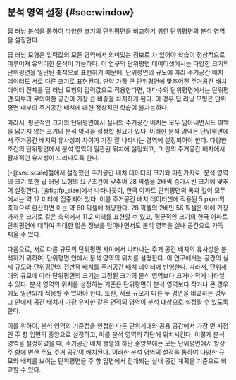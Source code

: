 ## 분석 영역 설정 {#sec:window}

딥 러닝 분석을 통하여
다양한 크기의 단위평면을 비교하기 위한
단위평면의 분석 영역을 설정한다.

딥 러닝 모형은
입력값의 모든 영역에서 의미있는 정보로 차 있어야
학습이 정상적으로 이루어져 유의미한 분석이 가능하다.
이 연구의
단위평면 데이터셋에서는
다양한 크기의 단위평면을 일관된 축척으로 표현하기 때문에,
단위평면의 규모에 따라 주거공간 배치 데이터도 서로 다른 크기로 표현된다.
만약
가장 큰 단위평면에 맞추어진 주거공간 배치 데이터 전체를
딥 러닝 모형의 입력값으로 적용한다면,
대다수의 단위평면에서는
단위평면 외부의 무의미한 공간이 가장 큰 비중을 차지하게 된다.
이 경우 딥 러닝 모형은
단위평면 내부의 주거공간 배치에 대한 정상적인 학습이 불가능하다.

따라서,
평균적인 크기의 단위평면에서
실내의 주거공간 배치는 모두 담아내면서도
여백을 남기지 않는 크기의
분석 영역을 설정할 필요가 있다.
이러한 분석 영역은
단위평면에서
주거공간 배치의 유사성과 차이가 가장 잘 나타나는 영역에
설정되어야 한다.
다양한 조건의 단위평면에서
분석 영역이 일관된 위치에 설정되고,
그 안의 주거공간 배치에서 잠재적인 유사성이 드러나도록 한다.

[-@sec:scale]절에서 설정했던
주거공간 배치 데이터의 크기와 마찬가지로,
분석 영역의 크기 또한
딥 러닝 모형의 요구조건에 맞추어
28 픽셀을 2배씩 증가시킨 크기에 맞추어 설정한다.
[@fig:fp_size]에서 나타나듯이,
한국 아파트 단위평면의 폭과 깊이 모두에서는
약 12 미터에 집중되어 있다.
이를
주거공간 배치 데이터셋에 적용된
5 px/m의 축척으로 환산하면
이는 약 60 픽셀에 해당한다.
28 픽셀의 2배인 56 픽셀은
이에 가장 가까운 크기로
같은 축척에서 11.2 미터를 표현할 수 있고,
평균적인 크기의 한국 아파트 단위평면에 대하여
최대한 많은 정보를 담아내면서도
분석 영역을 실내 공간으로 가득 채울 수 있다.

다음으로,
서로 다른 규모의 단위평면 사이에서 나타나는
주거 공간 배치의 유사성을 분석하기 위하여,
단위평면 안에서 분석 영역의 위치를 설정한다.
이 연구에서는 공간의 실제 규모와 단위평면의 전반적 배치를
주거공간 배치 데이터에 반영한다.
따라서,
단위세대의 규모에 따라 단위평면의 크기는
고정된 크기의 분석 영역보다 크거나 작게 나타날 수 있다.
분석 영역의 위치를 설정하는 기준은 단위평면이 분석 영역보다 작거나 큰 경우에도
일관되게 적용할 수 있어야 한다.
또한,
서로 규모가 다른 두 평면을 비교하는 경우
그 안에서 공간 배치가 가장 유사한 같은 면적의 영역이
분석 대상으로 설정될 수 있도록 한다.

이를 위하여,
분석 영역의 기준점을
인접한 다른 단위세대와 공용 공간에서 가장 먼 지점인
주 향 입면의 중앙으로 설정하고,
이를 분석 영역의 하단에 위치시킨다.
이렇게 분석 영역을 설정하였을 때,
주거공간 배치 행렬의 하단 중앙부에는
모든 단위평면에서 항상
주 향에 면한 주요 주거 공간이 배치된다.
이러한 분석 영역의 설정을 통하여
다양한 규모와 배치를 보이는 단위평면을
주 향 입면에서 전개되는 실내 공간 계획을 기준으로 비교할 수 있다.
